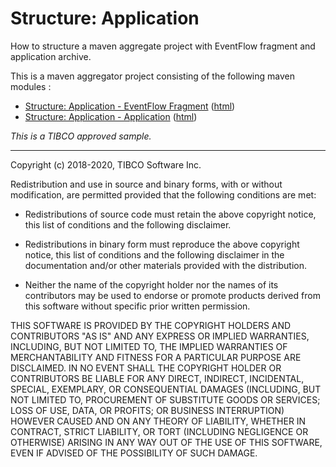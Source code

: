 # Structure: Application

How to structure a maven aggregate project with EventFlow fragment and application archive.

This is a maven aggregator project consisting of the following maven modules :

* [Structure: Application - EventFlow Fragment](application-ef/src/site/markdown/index.md) ([html](https://tibcosoftware.github.io/tibco-streaming-samples/10.5.0/structure/application/application-ef/))
* [Structure: Application - Application](application-app/src/site/markdown/index.md) ([html](https://tibcosoftware.github.io/tibco-streaming-samples/10.5.0/structure/application/application-app/))

_This is a TIBCO approved sample._

---
Copyright (c) 2018-2020, TIBCO Software Inc.

Redistribution and use in source and binary forms, with or without
modification, are permitted provided that the following conditions are met:

* Redistributions of source code must retain the above copyright notice, this
  list of conditions and the following disclaimer.

* Redistributions in binary form must reproduce the above copyright notice,
  this list of conditions and the following disclaimer in the documentation
  and/or other materials provided with the distribution.

* Neither the name of the copyright holder nor the names of its
  contributors may be used to endorse or promote products derived from
  this software without specific prior written permission.

THIS SOFTWARE IS PROVIDED BY THE COPYRIGHT HOLDERS AND CONTRIBUTORS "AS IS"
AND ANY EXPRESS OR IMPLIED WARRANTIES, INCLUDING, BUT NOT LIMITED TO, THE
IMPLIED WARRANTIES OF MERCHANTABILITY AND FITNESS FOR A PARTICULAR PURPOSE ARE
DISCLAIMED. IN NO EVENT SHALL THE COPYRIGHT HOLDER OR CONTRIBUTORS BE LIABLE
FOR ANY DIRECT, INDIRECT, INCIDENTAL, SPECIAL, EXEMPLARY, OR CONSEQUENTIAL
DAMAGES (INCLUDING, BUT NOT LIMITED TO, PROCUREMENT OF SUBSTITUTE GOODS OR
SERVICES; LOSS OF USE, DATA, OR PROFITS; OR BUSINESS INTERRUPTION) HOWEVER
CAUSED AND ON ANY THEORY OF LIABILITY, WHETHER IN CONTRACT, STRICT LIABILITY,
OR TORT (INCLUDING NEGLIGENCE OR OTHERWISE) ARISING IN ANY WAY OUT OF THE USE
OF THIS SOFTWARE, EVEN IF ADVISED OF THE POSSIBILITY OF SUCH DAMAGE.
